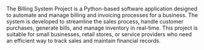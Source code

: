 The Billing System Project is a Python-based software application designed to automate and manage billing and invoicing processes for a business. The system is developed to streamline the sales process, handle customer purchases, generate bills, and manage inventory in real-time. This project is suitable for small businesses, retail stores, or service providers who need an efficient way to track sales and maintain financial records.
